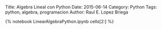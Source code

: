 Title: Algebra Lineal con Python
Date: 2015-06-14
Category: Python
Tags: python, algebra, programacion
Author: Raul E. Lopez Briega

{% notebook LinearAlgebraPython.ipynb cells[2:] %}
